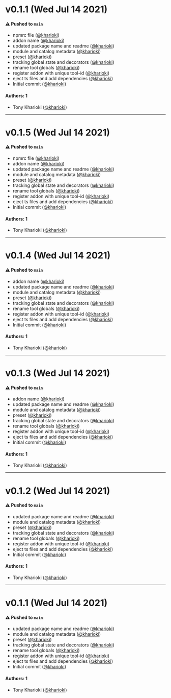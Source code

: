 # v0.1.1 (Wed Jul 14 2021)

#### ⚠️ Pushed to `main`

- npmrc file ([@kharioki](https://github.com/kharioki))
- addon name ([@kharioki](https://github.com/kharioki))
- updated package name and readme ([@kharioki](https://github.com/kharioki))
- module and catalog metadata ([@kharioki](https://github.com/kharioki))
- preset ([@kharioki](https://github.com/kharioki))
- tracking global state and decorators ([@kharioki](https://github.com/kharioki))
- rename tool globals ([@kharioki](https://github.com/kharioki))
- register addon with unique tool-id ([@kharioki](https://github.com/kharioki))
- eject ts files and add dependencies ([@kharioki](https://github.com/kharioki))
- Initial commit ([@kharioki](https://github.com/kharioki))

#### Authors: 1

- Tony Kharioki ([@kharioki](https://github.com/kharioki))

---

# v0.1.5 (Wed Jul 14 2021)

#### ⚠️ Pushed to `main`

- npmrc file ([@kharioki](https://github.com/kharioki))
- addon name ([@kharioki](https://github.com/kharioki))
- updated package name and readme ([@kharioki](https://github.com/kharioki))
- module and catalog metadata ([@kharioki](https://github.com/kharioki))
- preset ([@kharioki](https://github.com/kharioki))
- tracking global state and decorators ([@kharioki](https://github.com/kharioki))
- rename tool globals ([@kharioki](https://github.com/kharioki))
- register addon with unique tool-id ([@kharioki](https://github.com/kharioki))
- eject ts files and add dependencies ([@kharioki](https://github.com/kharioki))
- Initial commit ([@kharioki](https://github.com/kharioki))

#### Authors: 1

- Tony Kharioki ([@kharioki](https://github.com/kharioki))

---

# v0.1.4 (Wed Jul 14 2021)

#### ⚠️ Pushed to `main`

- addon name ([@kharioki](https://github.com/kharioki))
- updated package name and readme ([@kharioki](https://github.com/kharioki))
- module and catalog metadata ([@kharioki](https://github.com/kharioki))
- preset ([@kharioki](https://github.com/kharioki))
- tracking global state and decorators ([@kharioki](https://github.com/kharioki))
- rename tool globals ([@kharioki](https://github.com/kharioki))
- register addon with unique tool-id ([@kharioki](https://github.com/kharioki))
- eject ts files and add dependencies ([@kharioki](https://github.com/kharioki))
- Initial commit ([@kharioki](https://github.com/kharioki))

#### Authors: 1

- Tony Kharioki ([@kharioki](https://github.com/kharioki))

---

# v0.1.3 (Wed Jul 14 2021)

#### ⚠️ Pushed to `main`

- addon name ([@kharioki](https://github.com/kharioki))
- updated package name and readme ([@kharioki](https://github.com/kharioki))
- module and catalog metadata ([@kharioki](https://github.com/kharioki))
- preset ([@kharioki](https://github.com/kharioki))
- tracking global state and decorators ([@kharioki](https://github.com/kharioki))
- rename tool globals ([@kharioki](https://github.com/kharioki))
- register addon with unique tool-id ([@kharioki](https://github.com/kharioki))
- eject ts files and add dependencies ([@kharioki](https://github.com/kharioki))
- Initial commit ([@kharioki](https://github.com/kharioki))

#### Authors: 1

- Tony Kharioki ([@kharioki](https://github.com/kharioki))

---

# v0.1.2 (Wed Jul 14 2021)

#### ⚠️ Pushed to `main`

- updated package name and readme ([@kharioki](https://github.com/kharioki))
- module and catalog metadata ([@kharioki](https://github.com/kharioki))
- preset ([@kharioki](https://github.com/kharioki))
- tracking global state and decorators ([@kharioki](https://github.com/kharioki))
- rename tool globals ([@kharioki](https://github.com/kharioki))
- register addon with unique tool-id ([@kharioki](https://github.com/kharioki))
- eject ts files and add dependencies ([@kharioki](https://github.com/kharioki))
- Initial commit ([@kharioki](https://github.com/kharioki))

#### Authors: 1

- Tony Kharioki ([@kharioki](https://github.com/kharioki))

---

# v0.1.1 (Wed Jul 14 2021)

#### ⚠️ Pushed to `main`

- updated package name and readme ([@kharioki](https://github.com/kharioki))
- module and catalog metadata ([@kharioki](https://github.com/kharioki))
- preset ([@kharioki](https://github.com/kharioki))
- tracking global state and decorators ([@kharioki](https://github.com/kharioki))
- rename tool globals ([@kharioki](https://github.com/kharioki))
- register addon with unique tool-id ([@kharioki](https://github.com/kharioki))
- eject ts files and add dependencies ([@kharioki](https://github.com/kharioki))
- Initial commit ([@kharioki](https://github.com/kharioki))

#### Authors: 1

- Tony Kharioki ([@kharioki](https://github.com/kharioki))
